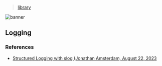 > [library](../)

![banner](/go/photos/banner.png)

## Logging


### References

* [Structured Logging with slog (Jonathan Amsterdam, August 22, 2023](https://go.dev/blog/slog)
